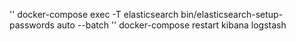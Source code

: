 
'' docker-compose exec -T elasticsearch bin/elasticsearch-setup-passwords auto --batch
'' docker-compose restart kibana logstash